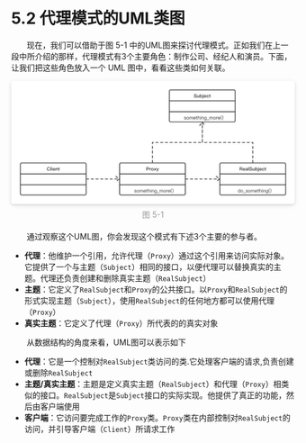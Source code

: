 5.2 代理模式的UML类图
===

&nbsp;&nbsp;&nbsp;&nbsp;&nbsp;&nbsp;&nbsp;现在，我们可以借助于图 5-1 中的UML图来探讨代理模式。正如我们在上一段中所介绍的那样，代理模式有3个主要角色：制作公司、经纪人和演员。下面，让我们把这些角色放入一个 UML 图中，看看这些类如何关联。

<center>
    <img style="border-radius: 0.3125em;
    box-shadow: 0 2px 4px 0 rgba(34,36,38,.12),0 2px 10px 0 rgba(34,36,38,.08);" 
    src="../source/images/part5/5-1.png">
    <br>
    <div style="color:orange; border-bottom: 0px solid #d9d9d9;
    display: inline-block;
    color: #999;
    padding: 5px;">图 5-1</div>
</center>

&nbsp;&nbsp;&nbsp;&nbsp;&nbsp;&nbsp;&nbsp;通过观察这个UML图，你会发现这个模式有下述3个主要的参与者。
* **代理**：他维护一个引用，允许代理（`Proxy`）通过这个引用来访问实际对象。它提供了一个与主题（`Subject`）相同的接口，以便代理可以替换真实的主题。代理还负责创建和删除真实主题（`RealSubject`）
* **主题**：它定义了`RealSubject`和`Proxy`的公共接口。以`Proxy`和`RealSubject`的形式实现主题（`Subject`），使用`RealSubject`的任何地方都可以使用代理（`Proxy`）
* **真实主题**：它定义了代理（`Proxy`）所代表的的真实对象

&nbsp;&nbsp;&nbsp;&nbsp;&nbsp;&nbsp;&nbsp;从数据结构的角度来看，UML图可以表示如下

* **代理**：它是一个控制对`RealSubject`类访问的类.它处理客户端的请求,负责创建或删除`RealSubject`
* **主题/真实主题**：主题是定义真实主题（`RealSubject`）和代理（`Proxy`）相类似的接口。`RealSubject`是`Subject`接口的实际实现。他提供了真正的功能，然后由客户端使用
* **客户端**：它访问要完成工作的`Proxy`类。`Proxy`类在内部控制对`RealSubject`的访问，并引导客户端（`Client`）所请求工作
